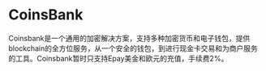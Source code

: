 # CoinsBank

Coinsbank是一个通用的加密解决方案，支持多种加密货币和电子钱包，提供blockchain的全方位服务，从一个安全的钱包，到进行现金卡交易和为商户服务的工具。Coinsbank暂时只支持Epay美金和欧元的充值，手续费2%。

